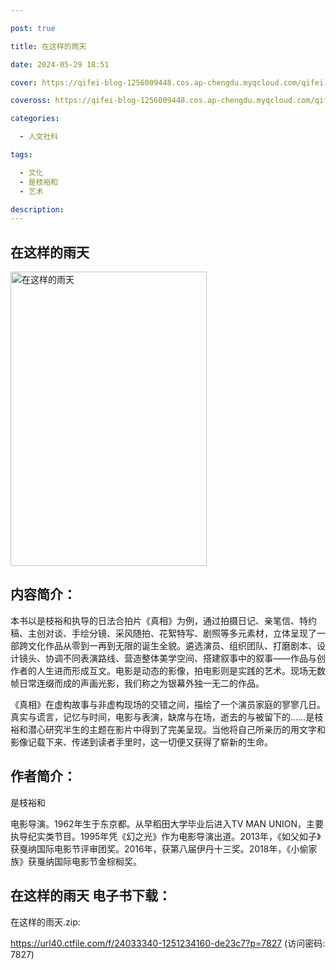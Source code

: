 ```yaml
---

post: true

title: 在这样的雨天

date: 2024-05-29 18:51

cover: https://qifei-blog-1256009448.cos.ap-chengdu.myqcloud.com/qifei-blog/65221c8dc458853aefae5a59.jpg

coveross: https://qifei-blog-1256009448.cos.ap-chengdu.myqcloud.com/qifei-blog/65221c8dc458853aefae5a59.jpg

categories:

  - 人文社科

tags:

  - 文化
  - 是枝裕和
  - 艺术

description:
---
```


## 在这样的雨天
<img alt="在这样的雨天 " class="aligncenter loaded" data-was-processed="true" decoding="async" fetchpriority="high" height="471" src="https://qifei-blog-1256009448.cos.ap-chengdu.myqcloud.com/qifei-blog/65221c8dc458853aefae5a59.jpg" style="cursor: zoom-in;" width="314"/>

## 内容简介：

本书以是枝裕和执导的日法合拍片《真相》为例，通过拍摄日记、亲笔信、特约稿、主创对谈、手绘分镜、采风随拍、花絮特写、剧照等多元素材，立体呈现了一部跨文化作品从零到一再到无限的诞生全貌。遴选演员、组织团队、打磨剧本、设计镜头、协调不同表演路线、营造整体美学空间、搭建叙事中的叙事——作品与创作者的人生进而形成互文。电影是动态的影像，拍电影则是实践的艺术。现场无数帧日常连缀而成的声画光影，我们称之为银幕外独一无二的作品。

《真相》在虚构故事与非虚构现场的交错之间，描绘了一个演员家庭的寥寥几日。真实与谎言，记忆与时间，电影与表演，缺席与在场，逝去的与被留下的……是枝裕和潜心研究半生的主题在影片中得到了完美呈现。当他将自己所亲历的用文字和影像记载下来、传递到读者手里时，这一切便又获得了崭新的生命。

## 作者简介：

是枝裕和

电影导演。1962年生于东京都。从早稻田大学毕业后进入TV MAN UNION，主要执导纪实类节目。1995年凭《幻之光》作为电影导演出道。2013年，《如父如子》获戛纳国际电影节评审团奖。2016年，获第八届伊丹十三奖。2018年，《小偷家族》获戛纳国际电影节金棕榈奖。

## 在这样的雨天 电子书下载：

在这样的雨天.zip: 

https://url40.ctfile.com/f/24033340-1251234160-de23c7?p=7827 (访问密码: 7827)

